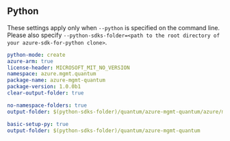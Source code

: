 ## Python

These settings apply only when `--python` is specified on the command line.
Please also specify `--python-sdks-folder=<path to the root directory of your azure-sdk-for-python clone>`.

```yaml $(python)
python-mode: create
azure-arm: true
license-header: MICROSOFT_MIT_NO_VERSION
namespace: azure.mgmt.quantum
package-name: azure-mgmt-quantum
package-version: 1.0.0b1
clear-output-folder: true
```

``` yaml $(python) && $(python-mode) == 'update'
no-namespace-folders: true
output-folder: $(python-sdks-folder)/quantum/azure-mgmt-quantum/azure/mgmt/quantum
```

``` yaml $(python) && $(python-mode) == 'create'
basic-setup-py: true
output-folder: $(python-sdks-folder)/quantum/azure-mgmt-quantum
```

